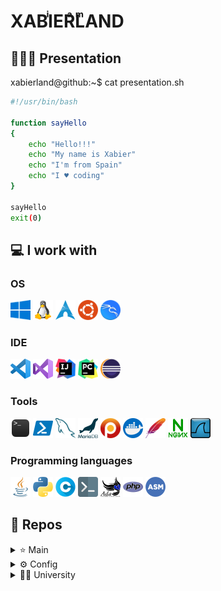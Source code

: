 # XABIͥERͣLͫAND

## 🧑🏼‍💻 Presentation

xabierland@github:~$  cat presentation.sh

```bash
#!/usr/bin/bash

function sayHello
{
    echo "Hello!!!"
    echo "My name is Xabier"
    echo "I'm from Spain"
    echo "I ♥ coding"
}

sayHello
exit(0)
```

## 💻 I work with

### OS

<img src="img\windows.png"
width="32"
height="32"
title="Windows">
<img src="img\linux.png"
width="32"
height="32"
title="Linux">
<img src="img\arch.png"
width="32"
height="32"
title="Arch Linux">
<img src="img\ubuntu.png"
width="32"
height="32"
title="Ubuntu">
<img src="img\kali.png"
width="32"
height="32"
title="Kali Linux">

### IDE

<img src="img\vscode.png"
width="32"
height="32"
title="Visual Studio Code">
<img src="img\visual-basic.png"
width="32"
height="32"
title="Visual Basic">
<img src="img\intellij.png"
width="32"
height="32"
title="IntelliJ">
<img src="img\pycharm.png"
width="32"
height="32"
title="PyCharm">
<img src="img\eclipse.png"
width="32"
height="32"
title="Eclipse">

### Tools

<img src="img\terminal.png"
width="32"
height="32"
title="Terminal">
<img src="img\powershell.png"
width="32"
height="32"
title="Powershell">
<img src="img\mysql.png"
width="32"
height="32"
title="MySQL">
<img src="img\mariadb.png"
width="32"
height="32"
title="MariaDB">
<img src="img\percona.png"
width="32"
height="32"
title="Percona">
<img src="img\docker.png"
width="32"
height="32"
title="Docker">
<img src="img\apache.png"
width="32"
height="32"
title="Apache">
<img src="img\nginx.png"
width="32"
height="32"
title="NGINX">
<img src="img\wireshark.png"
width="32"
height="32"
title="Wireshark">

### Programming languages

<img src="img\java.png"
width="32"
height="32"
title="Java">
<img src="img\python.png"
width="32"
height="32"
title="Python">
<img src="img\letter-c.png"
width="32"
height="32"
title="C">
<img src="img\bash.png"
width="32"
height="32"
title="Bash">
<img src="img\ada.png"
width="32"
height="32"
title="ADA">
<img src="img\php.png"
width="32"
height="32"
title="PHP">
<img src="img\asm.png"
width="32"
height="32"
title="Assembly">

## 📂 Repos

<details>
  <summary>⭐ Main </summary>
    <a href="https://github.com/Xabierland/XabierForo">
      <img align="center"src="https://github-readme-stats.vercel.app/api/pin/?username=xabierland&repo=XabierForo&show_icons=true&line_height=27&title_color=6aa6f8&text_color=8a919a&icon_color=6aa6f8&bg_color=22272e" alt="Xabierland" />
    </a>
    <a href="https://github.com/Xabierland/Keylogger">
      <img align="center"src="https://github-readme-stats.vercel.app/api/pin/?username=xabierland&repo=Keylogger&show_icons=true&line_height=27&title_color=6aa6f8&text_color=8a919a&icon_color=6aa6f8&bg_color=22272e" alt="Xabierland" />
    </a>
</details>

<details>
  <summary>⚙ Config </summary>
    <a href="https://github.com/Xabierland/arch-config">
      <img align="center" src="https://github-readme-stats.vercel.app/api/pin/?username=xabierland&repo=arch-config&show_icons=true&line_height=27&title_color=6aa6f8&text_color=8a919a&icon_color=6aa6f8&bg_color=22272e" alt="Xabierland" />
    </a>
    <a href="https://github.com/Xabierland/apache-config">
      <img align="center" src="https://github-readme-stats.vercel.app/api/pin/?username=xabierland&repo=apache-config&show_icons=true&line_height=27&title_color=6aa6f8&text_color=8a919a&icon_color=6aa6f8&bg_color=22272e" alt="Xabierland" />
    </a>
    <a href="https://github.com/Xabierland/nginx-config">
      <img align="center" src="https://github-readme-stats.vercel.app/api/pin/?username=xabierland&repo=nginx-config&show_icons=true&line_height=27&title_color=6aa6f8&text_color=8a919a&icon_color=6aa6f8&bg_color=22272e" alt="Xabierland" />
    </a>
</details>

<details>
<summary>👨‍🎓 University</summary>
<details>
<summary> First </summary>

First quarter

<a href="https://github.com/Xabierland/PB-ADA">
  <img align="center" src="https://github-readme-stats.vercel.app/api/pin/?username=xabierland&repo=PB-ADA&show_icons=true&line_height=27&title_color=6aa6f8&text_color=8a919a&icon_color=6aa6f8&bg_color=22272e" alt="Xabierland" />
</a>
<a href="https://github.com/Xabierland/PB-Python">
  <img align="center" src="https://github-readme-stats.vercel.app/api/pin/?username=xabierland&repo=PB-Python&show_icons=true&line_height=27&title_color=6aa6f8&text_color=8a919a&icon_color=6aa6f8&bg_color=22272e" alt="Xabierland" />
</a>
<a href="https://github.com/Xabierland/PDSD-Proyecto">
  <img align="center" src="https://github-readme-stats.vercel.app/api/pin/?username=xabierland&repo=PDSD-Proyecto&show_icons=true&line_height=27&title_color=6aa6f8&text_color=8a919a&icon_color=6aa6f8&bg_color=22272e" alt="Xabierland" />
</a>

Second quarter

<a href="https://github.com/Xabierland/PMOO">
  <img align="center" src="https://github-readme-stats.vercel.app/api/pin/?username=xabierland&repo=PMOO&show_icons=true&line_height=27&title_color=6aa6f8&text_color=8a919a&icon_color=6aa6f8&bg_color=22272e" alt="Xabierland" />
</a>
<a href="https://github.com/Xabierland/EC">
  <img align="center" src="https://github-readme-stats.vercel.app/api/pin/?username=xabierland&repo=EC&show_icons=true&line_height=27&title_color=6aa6f8&text_color=8a919a&icon_color=6aa6f8&bg_color=22272e" alt="Xabierland" />
</a>
</details>
<details>
<summary> Second </summary>

First quarter

<a href="https://github.com/Xabierland/EDA">
  <img align="center" src="https://github-readme-stats.vercel.app/api/pin/?username=xabierland&repo=EDA&show_icons=true&line_height=27&title_color=6aa6f8&text_color=8a919a&icon_color=6aa6f8&bg_color=22272e" alt="Xabierland" />
</a>
<a href="https://github.com/Xabierland/EDA-LAB">
  <img align="center" src="https://github-readme-stats.vercel.app/api/pin/?username=xabierland&repo=EDA-LAB&show_icons=true&line_height=27&title_color=6aa6f8&text_color=8a919a&icon_color=6aa6f8&bg_color=22272e" alt="Xabierland" />
</a>
<a href="https://github.com/Xabierland/R">
  <img align="center" src="https://github-readme-stats.vercel.app/api/pin/?username=xabierland&repo=R&show_icons=true&line_height=27&title_color=6aa6f8&text_color=8a919a&icon_color=6aa6f8&bg_color=22272e" alt="Xabierland" />
</a>

Second quarter

<a href="https://github.com/Xabierland/IS-Proyecto">
  <img align="center" src="https://github-readme-stats.vercel.app/api/pin/?username=xabierland&repo=IS-Proyecto&show_icons=true&line_height=27&title_color=6aa6f8&text_color=8a919a&icon_color=6aa6f8&bg_color=22272e" alt="Xabierland" />
</a>
<a href="https://github.com/Xabierland/IS-LAB">
  <img align="center" src="https://github-readme-stats.vercel.app/api/pin/?username=xabierland&repo=IS-LAB&show_icons=true&line_height=27&title_color=6aa6f8&text_color=8a919a&icon_color=6aa6f8&bg_color=22272e" alt="Xabierland" />
</a>
<a href="https://github.com/Xabierland/BD-Proyecto">
  <img align="center" src="https://github-readme-stats.vercel.app/api/pin/?username=xabierland&repo=BD-Proyecto&show_icons=true&line_height=27&title_color=6aa6f8&text_color=8a919a&icon_color=6aa6f8&bg_color=22272e" alt="Xabierland" />
</a>
<a href="https://github.com/Xabierland/ISO-Proyecto">
  <img align="center" src="https://github-readme-stats.vercel.app/api/pin/?username=xabierland&repo=ISO-Proyecto&show_icons=true&line_height=27&title_color=6aa6f8&text_color=8a919a&icon_color=6aa6f8&bg_color=22272e" alt="Xabierland" />
</a>
<a href="https://github.com/Xabierland/ISO-LAB">
  <img align="center" src="https://github-readme-stats.vercel.app/api/pin/?username=xabierland&repo=ISO-LAB&show_icons=true&line_height=27&title_color=6aa6f8&text_color=8a919a&icon_color=6aa6f8&bg_color=22272e" alt="Xabierland" />
</a>
</details>
<details>
<summary> Third </summary>
</details>
<details>
<summary> Fourth </summary>
</details>
</details>

